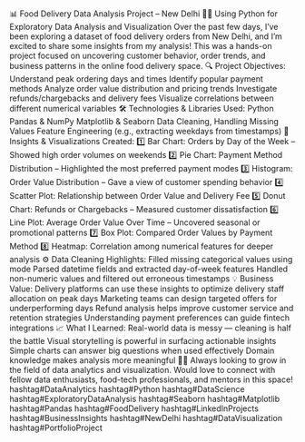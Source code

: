 📊 Food Delivery Data Analysis Project – New Delhi 🛵🍴
 Using Python for Exploratory Data Analysis and Visualization
Over the past few days, I’ve been exploring a dataset of food delivery orders from New Delhi, and I’m excited to share some insights from my analysis! This was a hands-on project focused on uncovering customer behavior, order trends, and business patterns in the online food delivery space.
🔍 Project Objectives:
Understand peak ordering days and times
Identify popular payment methods
Analyze order value distribution and pricing trends
Investigate refunds/chargebacks and delivery fees
Visualize correlations between different numerical variables
🛠️ Technologies & Libraries Used:
Python
Pandas & NumPy
Matplotlib & Seaborn
Data Cleaning, Handling Missing Values
Feature Engineering (e.g., extracting weekdays from timestamps)
📌 Insights & Visualizations Created:
1️⃣ Bar Chart: Orders by Day of the Week – Showed high order volumes on weekends
 2️⃣ Pie Chart: Payment Method Distribution – Highlighted the most preferred payment modes
 3️⃣ Histogram: Order Value Distribution – Gave a view of customer spending behavior
 4️⃣ Scatter Plot: Relationship between Order Value and Delivery Fee
 5️⃣ Donut Chart: Refunds or Chargebacks – Measured customer dissatisfaction
 6️⃣ Line Plot: Average Order Value Over Time – Uncovered seasonal or promotional patterns
 7️⃣ Box Plot: Compared Order Values by Payment Method
 8️⃣ Heatmap: Correlation among numerical features for deeper analysis
⚙️ Data Cleaning Highlights:
Filled missing categorical values using mode
Parsed datetime fields and extracted day-of-week features
Handled non-numeric values and filtered out erroneous timestamps
💡 Business Value:
Delivery platforms can use these insights to optimize delivery staff allocation on peak days
Marketing teams can design targeted offers for underperforming days
Refund analysis helps improve customer service and retention strategies
Understanding payment preferences can guide fintech integrations
📈 What I Learned:
Real-world data is messy — cleaning is half the battle
Visual storytelling is powerful in surfacing actionable insights
Simple charts can answer big questions when used effectively
Domain knowledge makes analysis more meaningful
👨‍💻 Always looking to grow in the field of data analytics and visualization. Would love to connect with fellow data enthusiasts, food-tech professionals, and mentors in this space!
hashtag#DataAnalytics hashtag#Python hashtag#DataScience hashtag#ExploratoryDataAnalysis hashtag#Seaborn hashtag#Matplotlib hashtag#Pandas hashtag#FoodDelivery hashtag#LinkedInProjects hashtag#BusinessInsights hashtag#NewDelhi hashtag#DataVisualization hashtag#PortfolioProject
